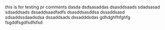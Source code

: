 this is for testing pr comments
dasda
dsdsasaddas
dsasddsaads
sdadsasad
sdsaddsads
dssaddsaadfadfs
dsasddsasddsa
dssaddsasd
sdsaddssdaadsdsa
dssaddsads
dssadddsdas
gdhdghfhfghfg
fsgddfsgdfsdfsfsd
